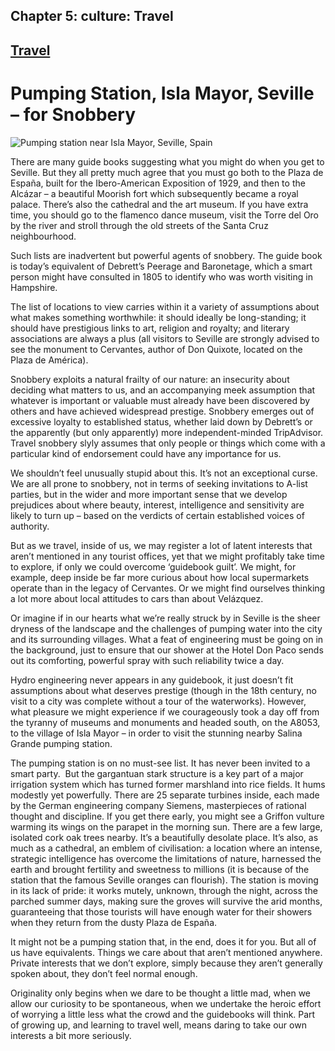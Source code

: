 Chapter  5: culture: Travel
--------------------------

[Travel](../category/culture/travel/index.html)
-----------------------------------------------

Pumping Station, Isla Mayor, Seville – for Snobbery
===================================================

![Pumping station near Isla Mayor, Seville, Spain](http://i0.wp.com/www.thebookoflife.org/wp-content/uploads/2014/09/BDP1DE.jpg)

<span class="s1">There are many guide books suggesting what you might do when you get to Seville. But they all pretty much agree that you must go both to the Plaza de España, built for the Ibero-American Exposition of 1929, and then to the Alcázar – a beautiful Moorish fort which subsequently became a royal palace. There’s also the cathedral and the art museum. If you have extra time, you should go to the flamenco dance museum, visit the Torre del Oro by the river and stroll through the old streets of the Santa Cruz neighbourhood.</span>

<span class="s1">Such lists are inadvertent but powerful agents of snobbery. The guide book is today’s equivalent of Debrett’s Peerage and Baronetage, which a smart person might have consulted in 1805 to identify who was worth visiting in Hampshire.  </span>

<span class="s1">The list of locations to view carries within it a variety of assumptions about what makes something worthwhile: it should ideally be long-standing; it should have prestigious links to art, religion and royalty; and literary associations are always a plus (all visitors to Seville are strongly advised to see the monument to Cervantes, author of Don Quixote, located on the Plaza de América).</span>

<span class="s1">Snobbery exploits a natural frailty of our nature: an insecurity about deciding what matters to us, and an accompanying meek assumption that whatever is important or valuable must already have been discovered by others and have achieved widespread prestige. Snobbery emerges out of excessive loyalty to established status, whether laid down by Debrett’s or the apparently (but only apparently) more independent-minded TripAdvisor. Travel snobbery slyly assumes that only people or things which come with a particular kind of endorsement could have any importance for us. </span>

<span class="s1">We shouldn’t feel unusually stupid about this. It’s not an exceptional curse. We are all prone to snobbery, not in terms of seeking invitations to A-list parties, but in the wider and more important sense that we develop prejudices about where beauty, interest, intelligence and sensitivity are likely to turn up – based on the verdicts of certain established voices of authority. </span>

<span class="s1">But as we travel, inside of us, we may register a lot of latent interests that aren’t mentioned in any tourist offices, yet that we might profitably take time to explore, if only we could overcome ‘guidebook guilt’. We might, for example, deep inside be far more curious about how local supermarkets operate than in the legacy of Cervantes. Or we might find ourselves thinking a lot more about local attitudes to cars than about Velázquez.</span>

<span class="s1">Or imagine if in our hearts what we’re really struck by in Seville is the sheer dryness of the landscape and the challenges of pumping water into the city and its surrounding villages. What a feat of engineering must be going on in the background, just to ensure that our shower at the Hotel Don Paco sends out its comforting, powerful spray with such reliability twice a day.</span>

<span class="s1">Hydro engineering never appears in any guidebook, it just doesn’t fit assumptions about what deserves prestige (though in the 18th century, no visit to a city was complete without a tour of the waterworks). However, what pleasure we might experience if we courageously took a day off from the tyranny of museums and monuments and headed south, on the A8053, to the village of Isla Mayor – in order to visit the stunning nearby Salina Grande pumping station.</span>

<span class="s1">The pumping station is on no must-see list. It has never been invited to a smart party.  But the gargantuan stark structure is a key part of a major irrigation system which has turned former marshland into rice fields. It hums modestly yet powerfully. There are 25 separate turbines inside, each made by the German engineering company Siemens, masterpieces of rational thought and discipline. If you get there early, you might see a Griffon vulture warming its wings on the parapet in the morning sun. There are a few large, isolated cork oak trees nearby. It’s a beautifully desolate place. It’s also, as much as a cathedral, an emblem of civilisation: a location where an intense, strategic intelligence has overcome the limitations of nature, harnessed the earth and brought fertility and sweetness to millions (it is because of the station that the famous Seville oranges can flourish). The station is moving in its lack of pride: it works mutely, unknown, through the night, across the parched summer days, making sure the groves will survive the arid months, guaranteeing that those tourists will have enough water for their showers when they return from the dusty Plaza de España.</span>

<span class="s1">It might not be a pumping station that, in the end, does it for you. But all of us have equivalents. Things we care about that aren’t mentioned anywhere. Private interests that we don’t explore, simply because they aren’t generally spoken about, they don’t feel normal enough.</span>

<span class="s1">Originality only begins when we dare to be thought a little mad, when we allow our curiosity to be spontaneous, when we undertake the heroic effort of worrying a little less what the crowd and the guidebooks will think. Part of growing up, and learning to travel well, means daring to take our own interests a bit more seriously.</span>


